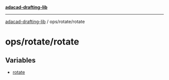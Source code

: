 [**adacad-drafting-lib**](../../../README.md)

***

[adacad-drafting-lib](../../../modules.md) / ops/rotate/rotate

# ops/rotate/rotate

## Variables

- [rotate](variables/rotate.md)
